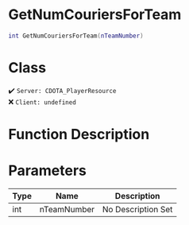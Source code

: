 # GetNumCouriersForTeam
```lua
int GetNumCouriersForTeam(nTeamNumber)
```
# Class
✔️ `Server: CDOTA_PlayerResource`  
❌ `Client: undefined`  

# Function Description

# Parameters
Type|Name|Description
--|--|--
int|nTeamNumber|No Description Set
